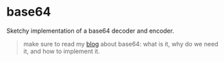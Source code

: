# base64
Sketchy implementation of a base64 decoder and encoder.

> make sure to read my [blog](https://047.vercel.app/blog/base64) about base64: what is it, why do we need it,
> and how to implement it.
